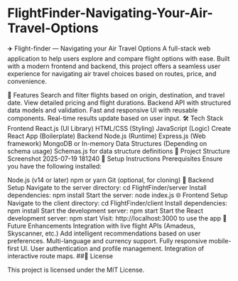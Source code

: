 # FlightFinder-Navigating-Your-Air-Travel-Options
✈️ Flight-finder — Navigating your Air Travel Options
A full-stack web application to help users explore and compare flight options with ease. Built with a modern frontend and backend, this project offers a seamless user experience for navigating air travel choices based on routes, price, and convenience.

🌟 Features
Search and filter flights based on origin, destination, and travel date.
View detailed pricing and flight durations.
Backend API with structured data models and validation.
Fast and responsive UI with reusable components.
Real-time results update based on user input.
🛠 Tech Stack
Frontend
React.js (UI Library)
HTML/CSS (Styling)
JavaScript (Logic)
Create React App (Boilerplate)
Backend
Node.js (Runtime)
Express.js (Web framework)
MongoDB or In-memory Data Structures (Depending on schema usage)
Schemas.js for data structure definitions
📁 Project Structure
Screenshot 2025-07-19 181240
🚀 Setup Instructions
Prerequisites
Ensure you have the following installed:

Node.js (v14 or later)
npm or yarn
Git (optional, for cloning)
🔧 Backend Setup
Navigate to the server directory: cd FlightFinder/server
Install dependencies: npm install
Start the server: node index.js
🌐 Frontend Setup
Navigate to the client directory: cd FlightFinder/client
Install dependencies: npm install
Start the development server: npm start
Start the React development server: npm start Visit: http://localhost:3000 to use the app
🔮 Future Enhancements
Integration with live flight APIs (Amadeus, Skyscanner, etc.)
Add intelligent recommendations based on user preferences.
Multi-language and currency support.
Fully responsive mobile-first UI.
User authentication and profile management.
Integration of interactive route maps.
##📄 License

This project is licensed under the MIT License.
